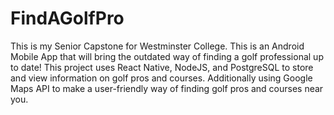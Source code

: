 # FindAGolfPro
This is my Senior Capstone for Westminster College. This is an Android Mobile App that will bring the outdated way of finding a golf professional up to date! This project uses React Native, NodeJS, and PostgreSQL to store and view information on golf pros and courses. Additionally using Google Maps API to make a user-friendly way of finding golf pros and courses near you.
